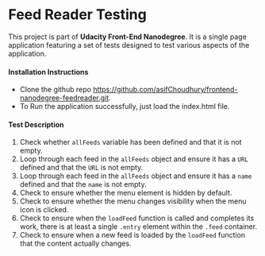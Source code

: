 
# Feed Reader Testing

This project is part of **Udacity Front-End Nanodegree**. It is a single page application featuring a set of tests designed to test various aspects of the application.

#### Installation Instructions
* Clone the github repo https://github.com/asifChoudhury/frontend-nanodegree-feedreader.git.
* To Run the application successfully, just load the index.html file.

#### Test Description
1. Check whether ```allFeeds``` variable has been defined and that it is not empty.
2. Loop through each feed in the ```allFeeds``` object and ensure it has a ```URL``` defined and that the ```URL``` is not empty.
3. Loop through each feed in the ```allFeeds``` object and ensure it has a ```name``` defined and that the ```name``` is not empty.
4. Check to ensure whether the menu element is hidden by default.
5. Check to ensure whether the menu changes visibility when the menu icon is clicked.
6. Check to ensure when the ```loadFeed``` function is called and completes its work, there is at least a single ```.entry``` element within the ```.feed``` container.
7. Check to ensure when a new feed is loaded by the ```loadFeed``` function that the content actually changes.